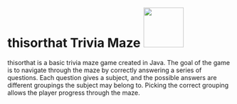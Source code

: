 # thisorthat Trivia Maze <img src="https://user-images.githubusercontent.com/63435842/124675615-d324b100-de71-11eb-9f2e-9d3f8d60ff85.png" width="90" height="90">
thisorthat is a basic trivia maze game created in Java. The goal of the game is to navigate through the maze by correctly answering a series of questions. Each question gives a subject, and the possible answers are different groupings the subject may belong to. Picking the correct grouping allows the player progress through the maze.

